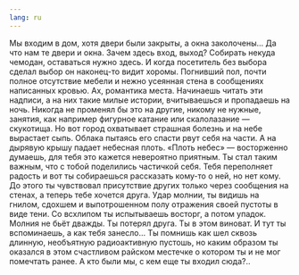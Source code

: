```yaml
---
lang: ru
---
```


Мы входим в дом, хотя двери были закрыты, а окна заколочены… Да что нам те двери
и окна. Зачем здесь вход, выход? Собирать некуда чемодан, оставаться нужно
здесь. И когда посетитель без выбора сделал выбор он наконец-то видит хоромы.
Погнивший пол, почти полное отсутствие мебели и нежно усеянная стена в
сообщениях написанных кровью. Ах, романтика места. Начинаешь читать эти надписи,
а на них такие милые истории, вчитываешься и пропадаешь на ночь. Никогда не
променял бы это на другие, никому не нужные, занятия, как например фигурное
катание или скалолазание — скукотища. Но вот город охватывает страшная болезнь и
на небе вырастает сыпь. Облака пытаясь его спасти рвут себя на части. А на
дырявую крышу падает небесная плоть. «Плоть небес» — восторженно думаешь, для
тебя это кажется невероятно приятным. Ты стал таким важным, что с тобой
поделились частичкой себя. Тебя переполняет радость и вот ты собираешься
рассказать кому-то о ней, но нет кому. До этого ты чувствовал присутствие других
только через сообщения на стенах, а теперь тебе хочется друга. Удар молнии, ты
видишь на гнилом, сдохшем и выпотрошенном полу отражения своей пустоты в виде
тени. Со всхлипом ты испытываешь восторг, а потом упадок. Молния не бьёт дважды.
Ты потерял друга. Ты в этом виноват. И тут ты вспоминаешь, а как тебя занесло…
Ты помнишь как шел сквозь длинную, необъятную радиоактивную пустошь, но каким
образом ты оказался в этом счастливом райском местечке о котором ты и не мог
помечтать ранее. А кто были мы, с кем еще ты входил сюда?..
